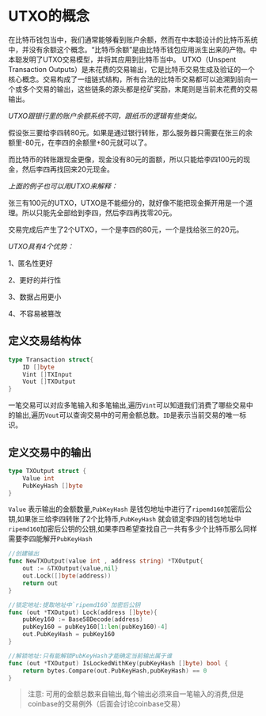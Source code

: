 # UTXO的概念

在比特币钱包当中，我们通常能够看到账户余额，然而在中本聪设计的比特币系统中，并没有余额这个概念。“比特币余额”是由比特币钱包应用派生出来的产物。中本聪发明了UTXO交易模型，并将其应用到比特币当中。
UTXO（Unspent Transaction Outputs）是未花费的交易输出，它是比特币交易生成及验证的一个核心概念。交易构成了一组链式结构，所有合法的比特币交易都可以追溯到前向一个或多个交易的输出，这些链条的源头都是挖矿奖励，末尾则是当前未花费的交易输出。

*UTXO跟银行里的账户余额系统不同，跟纸币的逻辑有些类似。*

假设张三要给李四转80元。如果是通过银行转账，那么服务器只需要在张三的余额里-80元，在李四的余额里+80元就可以了。

而比特币的转账跟现金更像，现金没有80元的面额，所以只能给李四100元的现金，然后李四再找回来20元现金。

*上面的例子也可以用UTXO来解释：*

张三有100元的UTXO，UTXO是不能细分的，就好像不能把现金撕开用是一个道理。所以只能先全部给到李四，然后李四再找零20元。

交易完成后产生了2个UTXO，一个是李四的80元，一个是找给张三的20元。

*UTXO具有4个优势：*

1、匿名性更好

2、更好的并行性

3、数据占用更小

4、不容易被篡改

## 定义交易结构体

```go
type Transaction struct{
	ID []byte
	Vint []TXInput
	Vout []TXOutput
}
```

一笔交易可以对应多笔输入和多笔输出,遍历`Vint`可以知道我们消费了哪些交易中的输出,遍历`Vout`可以查询交易中的可用金额总数。`ID`是表示当前交易的唯一标识。

## 定义交易中的输出

```go
type TXOutput struct {
	Value int
	PubKeyHash []byte
}
```

`Value` 表示输出的金额数量,`PubKeyHash` 是钱包地址中进行了`ripemd160`加密后公钥,如果张三给李四转账了2个比特币,`PubKeyHash` 就会锁定李四的钱包地址中`ripemd160`加密后公钥的公钥,如果李四希望查找自己一共有多少个比特币那么同样需要李四能解开`PubKeyHash`

```go
//创建输出
func NewTXOutput(value int , address string) *TXOutput{
	out := &TXOutput{value,nil}
	out.Lock([]byte(address))
	return out 
}

//锁定地址:提取地址中`ripemd160`加密后公钥
func (out *TXOutput) Lock(address []byte){
	pubKey160 := Base58Decode(address)
	pubKey160 = pubKey160[1:len(pubKey160)-4]
	out.PubKeyHash = pubKey160
}

//解锁地址:只有能解锁PubKeyHash才能确定当前输出属于谁
func (out *TXOutput) IsLockedWithKey(pubKeyHash []byte) bool {
	return bytes.Compare(out.PubKeyHash,pubKeyHash) == 0
}
```


> 注意: 可用的金额总数来自输出,每个输出必须来自一笔输入的消费,但是coinbase的交易例外（后面会讨论coinbase交易）


